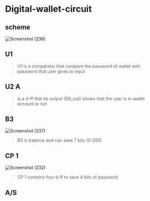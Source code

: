 # Digital-wallet-circuit

## scheme
![Screenshot (236)](https://user-images.githubusercontent.com/108394058/222352602-60d8de45-d5f6-41b6-8ee4-b7e52b375be1.png)
## U1
> U1 is a comparator that compare the password of wallet with password that user gives to input
## U2 A
> is a d-ff that its output (EN_out) shows that the user is in wallet account or not
## B3
![Screenshot (237)](https://user-images.githubusercontent.com/108394058/222353114-b71815d9-7b21-4f7f-a7cc-07b9dd294cc4.png)
> B3 is balance and can save 7 bits (0-255)
## CP 1
![Screenshot (232)](https://user-images.githubusercontent.com/108394058/222350771-caa5af03-8895-4b38-a3fb-eadb5f5cac98.png)
> CP 1 contains four d-ff to save 4 bits of password
## A/S

